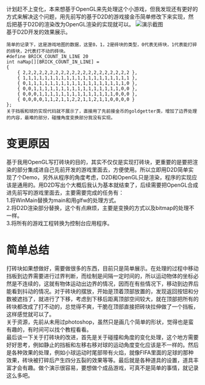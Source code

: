 ﻿---
categories: [游戏开发]
tags: [游戏开发,OpenGL, 打砖块,C++]
---
计划赶不上变化，本来想基于OpenGL来先处理这个小游戏，但我发现还有更好的方式来解决这个问题，用先前写的基于D2D的游戏接金币简单修改下来实现，然后把基于D2D的渲染改为OpenGL渲染的实现就可以。
![演示截图](../../../screenshot/brickexample.jpg "演示截图")  
  基于D2D开发的效果展示。  
```
简单的记录下，这是游戏地图的数据，这里0，1，2是砖块的类型，0代表无砖块，1代表能打碎的砖块，2代表打不动的砖块。
#define BRICK_COUNT_IN_LINE 20
int naMap[][BRICK_COUNT_IN_LINE] =
{
	{ 2,2,2,2,2,2,2,2,2,2,2,2,2,2,2,2,2,2,2,2 },
	{ 1,1,1,1,1,1,1,1,1,1,1,1,1,1,1,1,1,1,1,1 },
	{ 0,1,1,1,1,1,1,1,1,1,1,1,1,1,1,1,1,1,1,0 },
	{ 0,0,1,1,1,1,1,1,1,1,1,1,1,1,1,1,1,1,0,0 },
	{ 0,0,0,1,1,1,1,1,1,1,1,1,1,1,1,1,1,0,0,0 },
	{ 0,0,0,0,1,1,2,1,1,2,2,1,1,2,1,1,0,0,0,0 }
};
关于挡板和球的实现代码就不展示了，直接用了先前接金币的goldgetter类，增加了边界处理的内容，最难的部分，碰撞角度变换部分我没有实现。
```
# 变更原因
基于我用OpenGL写打砖块的目的，其实不仅仅是实现打砖块，更重要的是要把渲染的部分集成进自己先前开发的游戏里面去，方便使用。所以立即用D2D简单实现了个Demo，另外从程序的角度考虑，D2D和OpenGL只是渲染，程序的实现应该是通用的。用D2D写出个大概后我认为基本就结束了，后续需要把OpenGL合成进先前写的游戏里面去，主要需要完成的任务有：  
1.将WinMain替换为main和用glfw的处理方式。  
2.将D2D渲染部分替换，这个有点麻烦，主要是变换的方式以及bitmap的处理不一样。  
3.将所有的游戏工程转换为控制台应用程序。  

# 简单总结
打砖块如果想做好，需要做很多的东西，目前只是简单展示。在处理的过程中移动挡板到边界需要进行过界判断，而绘制是间隔一定时间的，所以运动物体的坐标必然是不连续的，这就有物体运动出边界的情况，因而在有些情况下，移动到边界后能看到抖动的情况。对于砖块的摆放，开始是顶着顶部放置的，发现返回按钮和分数被遮挡了，就进行了下移，考虑到下移后距离顶部空间较大，就在顶部把所有的砖块都改成了打不动的，总觉得不爽，干脆在顶部直接把砖块拉伸做了一个挡板，这样感觉就可以了。  
关于资源，先前从未用过photoshop，虽然只是画几个简单的形状，觉得也是蛮有趣的，有时间可以找个教程看看。  
最后谈一下关于打砖块的改进，首先是关于碰撞和角度的变化处理，这个地方需要好好思考，例如静止的挡板和左移右移对球的运动角度变化应该是不一样的。然后是各种效果的处理，例如小球运动时尾部带有火焰，就像FIFA里面的足球的那种效果，砖块被打碎后产生四分五裂的效果等等。最后就是各种道具的设置，道具丰富才会有趣。做个演示很容易，要想做个成品游戏，可真不是简单的事情，就记录这么多吧。